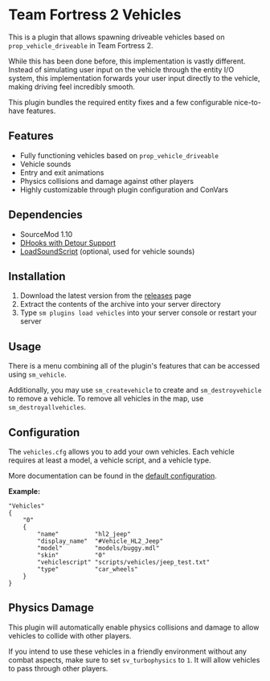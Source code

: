 # Team Fortress 2 Vehicles
This is a plugin that allows spawning driveable vehicles based on `prop_vehicle_driveable` in Team Fortress 2.

While this has been done before, this implementation is vastly different.
Instead of simulating user input on the vehicle through the entity I/O system, this implementation forwards your user input directly to the vehicle, making driving feel incredibly smooth.

This plugin bundles the required entity fixes and a few configurable nice-to-have features.

## Features
* Fully functioning vehicles based on `prop_vehicle_driveable`
* Vehicle sounds
* Entry and exit animations
* Physics collisions and damage against other players
* Highly customizable through plugin configuration and ConVars

## Dependencies
* SourceMod 1.10
* [DHooks with Detour Support](https://forums.alliedmods.net/showpost.php?p=2588686&postcount=589)
* [LoadSoundScript](https://github.com/haxtonsale/LoadSoundScript) (optional, used for vehicle sounds)

## Installation
1. Download the latest version from the [releases](https://github.com/Mikusch/tf-vehicles/releases) page
2. Extract the contents of the archive into your server directory
3. Type `sm plugins load vehicles` into your server console or restart your server

## Usage
There is a menu combining all of the plugin's features that can be accessed using `sm_vehicle`.

Additionally, you may use `sm_createvehicle` to create and `sm_destroyvehicle` to remove a vehicle. To remove all vehicles in the map, use `sm_destroyallvehicles`.

## Configuration
The `vehicles.cfg` allows you to add your own vehicles. Each vehicle requires at least a model, a vehicle script, and a vehicle type.

More documentation can be found in the [default configuration](/addons/sourcemod/configs/vehicles/vehicles.cfg).

**Example:**
```
"Vehicles"
{
	"0"
	{
		"name"			"hl2_jeep"
		"display_name"	"#Vehicle_HL2_Jeep"
		"model"			"models/buggy.mdl"
		"skin"			"0"
		"vehiclescript"	"scripts/vehicles/jeep_test.txt"
		"type"			"car_wheels"
	}
}
```

## Physics Damage
This plugin will automatically enable physics collisions and damage to allow vehicles to collide with other players.

If you intend to use these vehicles in a friendly environment without any combat aspects, make sure to set `sv_turbophysics` to `1`. It will allow vehicles to pass through other players.
